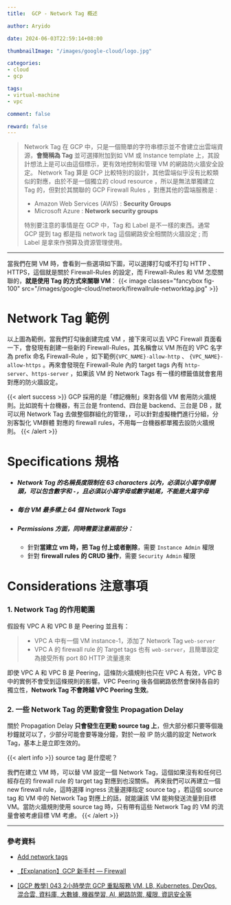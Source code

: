 ```yaml
---
title:  GCP - Network Tag 概述

author: Aryido

date: 2024-06-03T22:59:14+08:00

thumbnailImage: "/images/google-cloud/logo.jpg"

categories:
- cloud
- gcp

tags:
- virtual-machine
- vpc

comment: false

reward: false
---
```

<!--BODY-->
> Network Tag 在 GCP 中，只是一個簡單的字符串標示並不會建立出雲端資源，**會簡稱為 Tag** 並可選擇附加到如 VM 或 Instance template 上，其設計想法上是可以由這個標示，更有效地控制和管理 VM 的網路防火牆安全設定。 Network Tag 算是 GCP 比較特別的設計，其他雲端似乎沒有比較類似的對應，由於不是一個獨立的 cloud resource ，所以是無法單獨建立 Tag 的，但對於其關聯的 GCP Firewall Rules ，對應其他的雲端服務是 :
> - Amazon Web Services (AWS) :  **Security Groups**
> - Microsoft Azure : **Network security groups**
> 
> 特別要注意的事情是在 GCP 中，Tag 和 Label 是不一樣的東西。通常 GCP 提到 tag 都是指 network tag 這個網路安全相關防火牆設定 ; 而 Label 是拿來作預算及資源管理使用。
<!--more-->

---

當我們在開 VM 時，會看到一些選項如下圖，可以選擇打勾或不打勾 HTTP 、 HTTPS，這個就是關於 Firewall-Rules 的設定，而 Firewall-Rules 和 VM 怎麼關聯的，**就是使用 Tag 的方式來關聯 VM**：
{{< image classes="fancybox fig-100" src="/images/google-cloud/network/firewallrule-networktag.jpg" >}}

# Network Tag 範例
以上圖為範例，當我們打勾後創建完成 VM ，接下來可以去 VPC Firewall 頁面看一下，會發現有創建一些新的 Firewall-Rules，其名稱會以 VM 所在的 VPC 名字為 prefix 命名 Firewall-Rule ，如下範例`{VPC_NAME}-allow-http` 、 `{VPC_NAME}-allow-https` 。再來會發現在 Firewall-Rule 內的 target tags 內有 `http-server`、`https-server` ，如果該 VM 的 Network Tags 有一樣的標籤值就會套用對應的防火牆設定。

{{< alert success >}}
GCP 採用的是「標記機制」來對各個 VM 套用防火牆規則。比如說有十台機器，有三台是 frontend、四台是 backend、三台是 DB ，就可以用 Network Tag 去做整個群組化的管理，，可以針對虛擬機們進行分組，分別客製化 VM群體 對應的 firewall rules，不用每一台機器都單獨去設防火牆規則。
{{< /alert >}}

# Specifications 規格

- ##### Network Tag 的名稱長度限制在 63 characters 以內，必須以**小寫字母開頭**，可以包含數字和 `-`，且必須以**小寫字母或數字結尾**，不能是大寫字母

- ##### 每台 VM 最多標上 64 個 Network Tags

- ##### Permissions 方面，同時需要注意兩部分：
    - 針對**當建立 vm 時，把 Tag 付上或者刪除**，需要 `Instance Admin` 權限
    - 針對 **firewall rules 的 CRUD 操作**，需要 `Security Admin` 權限


# Considerations 注意事項

### 1. Network Tag 的作用範圍
假設有 VPC A 和 VPC B 是 Peering 並且有：

> - VPC A 中有一個 VM instance-1，添加了 Network Tag `web-server`
> - VPC A 的 firewall rule 的 Target tags 也有 `web-server`，且簡單設定為接受所有 port 80 HTTP 流量進來

即使 VPC A 和 VPC B 是 Peering，這條防火牆規則也只在 VPC A 有效，VPC B 中的實例不會受到這條規則的影響。VPC Peering 後各個網路依然會保持各自的獨立性，**Network Tag 不會跨越 VPC Peering 生效**。

### 2. 一些 Network Tag 的更動會發生 Propagation Delay
關於 Propagation Delay **只會發生在更動 source tag 上**，但大部分都只要等個幾秒鐘就可以了，少部分可能會要等幾分鐘，對於一般 IP 防火牆的設定 Network Tag，基本上是立即生效的。

{{< alert info >}}
source tag 是什麼呢？

我們在建立 VM 時，可以替 VM 設定一個 Network Tag，這個如果沒有和任何已經存在的 firewall rule 的 target tag 對應到也沒關係。 再來我們可以再建立一個 new firewall rule，這時選擇 ingress 流量選擇指定 source tag ，若這個 source tag 和 VM 中的 Network Tag 對應上的話，就能讓該 VM 能夠發送流量到目標 VM。當防火牆規則使用 source tag 時，只有帶有這些 Network Tag 的 VM 的流量會被考慮目標 VM 考慮。
{{< /alert >}}

---

### 參考資料

- [Add network tags](https://cloud.google.com/vpc/docs/add-remove-network-tags)

- [【Explanation】GCP 新手村 — Firewall](https://medium.com/@kellenjohn175/explanation-gcp-%E6%96%B0%E6%89%8B%E6%9D%91-firewall-39cd71353b1)


- [[GCP 教學] 043 2小時學完 GCP 重點服務 VM, LB, Kubernetes, DevOps, 混合雲, 資料庫, 大數據, 機器學習, AI, 網路防禦, 權限, 資訊安全等](https://www.youtube.com/watch?v=hQE14DX4LHQ&t=134s)
